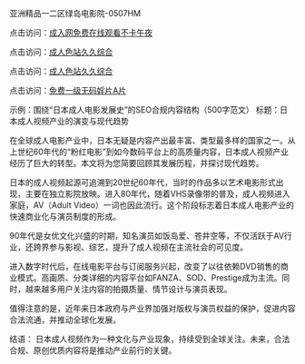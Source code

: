 
亚洲精品一二区绿岛电影院-0507HM


点击访问：<a href="https://bered.pages.dev/">成入网免费在线观看不卡午夜</a>

点击访问：<a href="https://rtj-3zo.pages.dev/">成人色站久久综合</a>

点击访问：<a href="https://vassv.pages.dev/">成人色站久久综合</a>

点击访问：<a href="https://https://vassv.pages.dev/">免费一级无码婬片A片</a>


示例：围绕“日本成人电影发展史”的SEO合规内容结构（500字范文）
标题：日本成人视频产业的演变与现代趋势

在全球成人电影产业中，日本无疑是内容产出最丰富、类型最多样的国家之一。从上世纪60年代的“粉红电影”到如今数码平台上的高质量内容，日本成人视频产业经历了巨大的转型。本文将为您简要回顾其发展历程，并探讨现代趋势。

日本的成人视频起源可追溯到20世纪60年代，当时的作品多以艺术电影形式出现，主要在独立影院放映。进入80年代，随着VHS录像带的普及，成人视频进入家庭，AV（Adult Video）一词也因此流行。这个阶段标志着日本成人电影产业的快速商业化与演员制度的形成。

90年代是女优文化兴盛的时期，知名演员如饭岛爱、苍井空等，不仅活跃于AV行业，还跨界参与影视、综艺，提升了成人视频在主流社会的可见度。

进入数字时代后，在线电影平台与订阅服务兴起，改变了以往依赖DVD销售的商业模式。高画质、分类详细的内容平台如FANZA、SOD、Prestige成为主流。同时，越来越多用户关注内容的拍摄质量、情节设计与演员表现。

值得注意的是，近年来日本政府与产业界加强对版权与演员权益的保护，促进内容合法流通，并推动全球化发展。

结语：
日本成人视频作为一种文化与产业现象，持续受到全球关注。未来，合法合规、原创优质内容将是推动产业前行的关键。




<span style="display:none;">[Canonical link](）</span>
